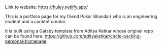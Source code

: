 Link to website: https://huley.netlify.app/

This is a portfolio page for my friend Pukar Bhandari who is an engineering student and a content creator.

It is built using a Gatsby template from Aditya Ketkar whose original repo can be found here: https://github.com/adityaketkar/circle-packing-personal-homepage
